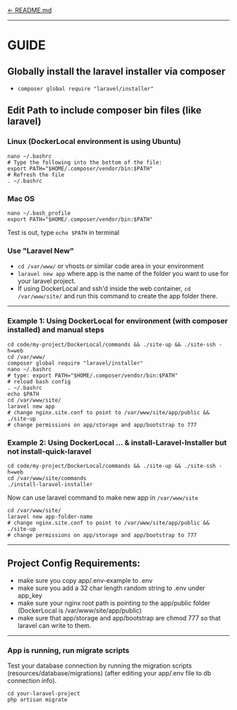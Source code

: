 
[← README.md](README.md)

---

# GUIDE

## Globally install the laravel installer via composer

- `composer global require "laravel/installer"`

## Edit Path to include composer bin files (like laravel)

### Linux (DockerLocal environment is using Ubuntu)

```
nano ~/.bashrc
# Type the following into the bottom of the file:
export PATH="$HOME/.composer/vendor/bin:$PATH"
# Refresh the file
. ~/.bashrc
```

### Mac OS

```
nano ~/.bash_profile
export PATH="$HOME/.composer/vendor/bin:$PATH"
```

Test is out, type `echo $PATH` in terminal


### Use "Laravel New"

- `cd /var/www/` or vhosts or similar code area in your environment
- `laravel new app` where app is the name of the folder you want to use for your laravel project.
- If using DockerLocal and ssh'd inside the web container, `cd /var/www/site/` and run this command to create the app folder there.

---

### Example 1: Using DockerLocal for environment (with composer installed) and manual steps

```
cd code/my-project/DockerLocal/commands && ./site-up && ./site-ssh -h=web
cd /var/www/
composer global require "laravel/installer"
nano ~/.bashrc
# type: export PATH="$HOME/.composer/vendor/bin:$PATH"
# reload bash config
. ~/.bashrc
echo $PATH
cd /var/www/site/
laravel new app
# change nginx.site.conf to point to /var/www/site/app/public && ./site-up
# change permissions on app/storage and app/bootstrap to 777
```

### Example 2: Using DockerLocal ... & install-Laravel-Installer but not install-quick-laravel

```
cd code/my-project/DockerLocal/commands && ./site-up && ./site-ssh -h=web
cd /var/www/site/commands
./install-laravel-installer
```

Now can use laravel command to make new app in `/var/www/site`

```
cd /var/www/site/
laravel new app-folder-name
# change nginx.site.conf to point to /var/www/site/app/public && ./site-up
# change permissions on app/storage and app/bootstrap to 777
```

---


## Project Config Requirements:

- make sure you copy app/.env-example to .env
- make sure you add a 32 char length random string to .env under app_key
- make sure your nginx root path is pointing to the app/public folder (DockerLocal is /var/www/site/app/public)
- make sure that app/storage and app/bootstrap are chmod 777 so that laravel can write to them.

---

### App is running, run migrate scripts

Test your database connection by running the migration scripts (resources/database/migrations) (after editing your app/.env file to db connection info).

```
cd your-laravel-project
php artisan migrate
```
